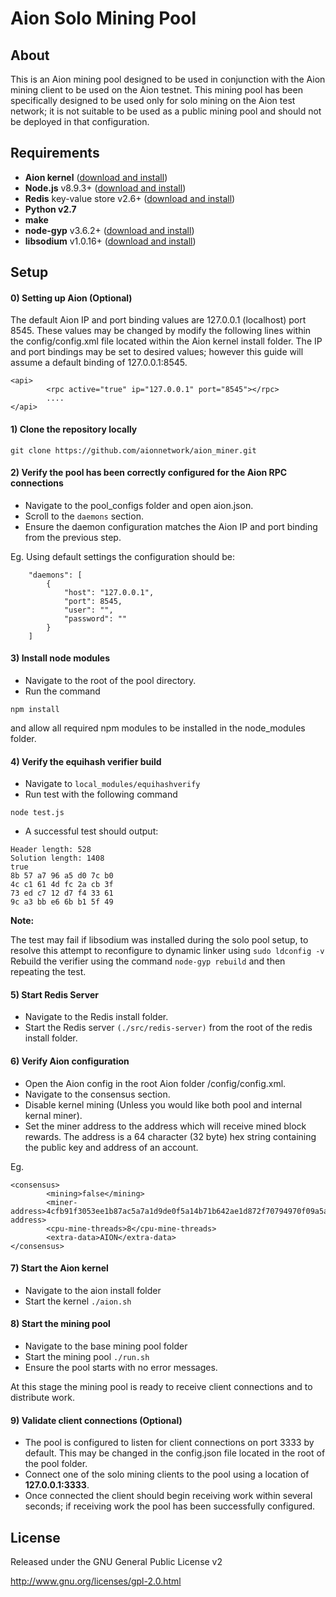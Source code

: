 # Aion Solo Mining Pool

## About

This is an Aion mining pool designed to be used in conjunction with the Aion mining client to be used on the Aion testnet. This mining pool has been specifically designed to be used only for solo mining on the Aion test network; it is not suitable to be used as a public mining pool and should not be deployed in that configuration.


## Requirements
* **Aion kernel** ([download and install](https://github.com/aionnetwork/aion))
* **Node.js** v8.9.3+ ([download and install](https://nodejs.org/en/download/))
* **Redis** key-value store v2.6+ ([download and install](http://redis.io/topics/quickstart))
* **Python v2.7**
* **make**
* **node-gyp** v3.6.2+ ([download and install](https://github.com/nodejs/node-gyp))
* **libsodium** v1.0.16+ ([download and install](https://download.libsodium.org/doc/installation))

## Setup

#### 0) Setting up Aion (Optional)

The default Aion IP and port binding values are 127.0.0.1 (localhost) port 8545. These values may be changed by modify the following lines within the config/config.xml file located within the Aion kernel install folder. The IP and port bindings may be set to desired values; however this guide will assume a default binding of 127.0.0.1:8545.

```
<api>
        <rpc active="true" ip="127.0.0.1" port="8545"></rpc>
        ....
</api>
```

#### 1) Clone the repository locally

```git clone https://github.com/aionnetwork/aion_miner.git```

#### 2) Verify the pool has been correctly configured for the Aion RPC connections
- Navigate to the pool_configs folder and open aion.json.
- Scroll to the ```daemons``` section.
- Ensure the daemon configuration matches the Aion IP and port binding from the previous step. 

Eg. Using default settings the configuration should be:

```
    "daemons": [
        {
            "host": "127.0.0.1",
            "port": 8545,
            "user": "",
            "password": ""
        }
    ]
```

#### 3) Install node modules

- Navigate to the root of the pool directory.
- Run the command 
```
npm install
``` 
and allow all required npm modules to be installed in the node_modules folder.

#### 4) Verify the equihash verifier build

- Navigate to ```local_modules/equihashverify```
- Run test with the following command 
```
node test.js
```
- A successful test should output: 
```
Header length: 528
Solution length: 1408
true
8b 57 a7 96 a5 d0 7c b0 
4c c1 61 4d fc 2a cb 3f 
73 ed c7 12 d7 f4 33 61 
9c a3 bb e6 6b b1 5f 49
```

**Note:**

The test may fail if libsodium was installed during the solo pool setup, to resolve this attempt to reconfigure to dynamic linker using 
    ```
    sudo ldconfig -v
    ```
    Rebuild the verifier using the command 
    ```
    node-gyp rebuild
    ``` 
    and then repeating the test.


#### 5) Start Redis Server

- Navigate to the Redis install folder.
- Start the Redis server ```(./src/redis-server)``` from the root of the redis install folder. 

#### 6) Verify Aion configuration
- Open the Aion config in the root Aion folder /config/config.xml.
- Navigate to the consensus section.
- Disable kernel mining (Unless you would like both pool and internal kernal miner).
- Set the miner address to the address which will receive mined block rewards. The address is a 64 character (32 byte) hex string containing the public key and address of an account. 

Eg.

```
<consensus>
        <mining>false</mining>
        <miner-address>4cfb91f3053ee1b87ac5a7a1d9de0f5a14b71b642ae1d872f70794970f09a5a2</miner-address>
        <cpu-mine-threads>8</cpu-mine-threads>
        <extra-data>AION</extra-data>
</consensus>
```

#### 7) Start the Aion kernel

- Navigate to the aion install folder
- Start the kernel ```./aion.sh```

#### 8) Start the mining pool

- Navigate to the base mining pool folder
- Start the mining pool ```./run.sh```
- Ensure the pool starts with no error messages.

At this stage the mining pool is ready to receive client connections and to distribute work. 

#### 9) Validate client connections (Optional)

- The pool is configured to listen for client connections on port 3333 by default. This may be changed in the config.json file located in the root of the pool folder. 
- Connect one of the solo mining clients to the pool using a location of **127.0.0.1:3333**. 
- Once connected the client should begin receiving work within several seconds; if receiving work the pool has been successfully configured. 

License
-------
Released under the GNU General Public License v2

http://www.gnu.org/licenses/gpl-2.0.html
